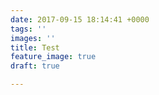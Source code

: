 ```yaml
---
date: 2017-09-15 18:14:41 +0000
tags: ''
images: ''
title: Test
feature_image: true
draft: true

---
```

